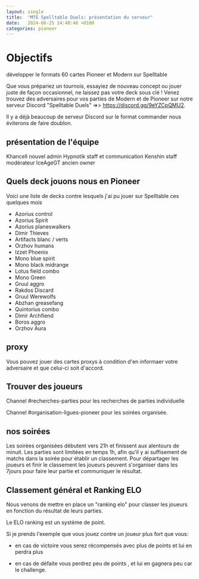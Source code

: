 ```yaml
---
layout: single
title:  "MTG Spelltable Duels: présentation du serveur"
date:   2024-06-25 14:40:46 +0100
categories: pioneer
---
```


# Objectifs

développer le formats 60 cartes Pioneer et Modern sur Spelltable

Que vous prépariez un tournois, essayiez de nouveau concept ou jouer juste de façon occasionnel, ne laissez pas votre deck sous clé ! Venez trouvez des adversaires pour vos parties de Modern et de Pioneer sur notre serveur Discord "Spelltable Duels" =>> https://discord.gg/9eYZCpQMU2.

Il y a déjà beaucoup de serveur Discord sur le format commander nous éviterons de faire doublon.

## présentation de l'équipe

Khancell nouvel admin
Hypnotik staff et communication
Kenshin staff modérateur
IceAgeGT ancien owner

## Quels deck jouons nous en Pioneer

Voici une liste de decks contre lesquels j'ai pu jouer sur Spelltable ces quelques mois

- Azorius control
- Azorius Spirit
- Azorius planeswalkers
- Dimir Thieves
- Artifacts blanc / verts
- Orzhov humans
- Izzet Phoenix
- Mono blue spirit
- Mono black midrange
- Lotus field combo
- Mono Green
- Gruul aggro
- Rakdos Discard
- Gruul Werewolfs
- Abzhan greasefang
- Quintorius combo
- Dimir Archfiend
- Boros aggro
- Orzhov Aura

## proxy

Vous pouvez jouer des cartes proxys à condition d'en informaer votre adversaire et que celui-ci soit d'accord.

## Trouver des joueurs 

Channel #recherches-parties pour les recherches de parties individuelle

Channel #organisation-ligues-pioneer pour les soirées organisée.


## nos soirées

Les soirées organisées débutent vers 21h et finissent aux alentours de minuit. Les parties sont limitées en temps 1h, afin qu'il y ai suffisement de matchs dans la soirée pour établir un classement. Pour départager les joueurs et finir le classement les joueurs peuvent s'organiser dans les 7jours pour faire leur partie et communiquer le résultat.

## Classement général et Ranking ELO

Nous venons de mettre en place un "ranking elo" pour classer les joueurs en fonction du résultat de leurs parties.

Le ELO ranking est un système de point.

Si je prends l'exemple que vous jouez contre un joueur plus fort que vous:

- en cas de victoire vous serez récompensés avec plus de points et lui en perdra plus

- en cas de défaite vous perdrez peu de points , et lui en gagnera peu car le challenge.